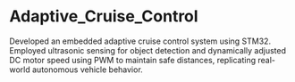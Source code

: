 # Adaptive_Cruise_Control
Developed an embedded adaptive cruise control system using STM32. Employed ultrasonic sensing for object detection and dynamically adjusted DC motor speed using PWM to maintain safe distances, replicating real-world autonomous vehicle behavior.
